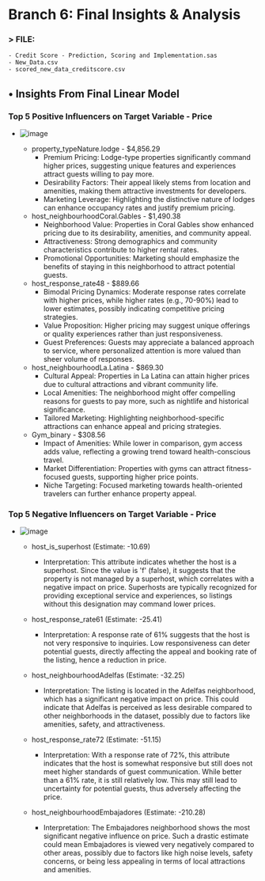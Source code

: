 # Branch 6: Final Insights & Analysis

### > FILE: 
    - Credit Score - Prediction, Scoring and Implementation.sas
    - New_Data.csv
    - scored_new_data_creditscore.csv

## •	Insights From Final Linear Model
### Top 5 Positive Influencers on Target Variable - Price
- ![image](https://github.com/user-attachments/assets/04ace788-73e5-47c0-8906-78d60d15c7fb)

    - property_typeNature.lodge - $4,856.29
         - Premium Pricing: Lodge-type properties significantly command higher prices, suggesting unique features and experiences attract guests willing to pay more.
         - Desirability Factors: Their appeal likely stems from location and amenities, making them attractive investments for developers.
         - Marketing Leverage: Highlighting the distinctive nature of lodges can enhance occupancy rates and justify premium pricing.
    - host_neighbourhoodCoral.Gables - $1,490.38
         - Neighborhood Value: Properties in Coral Gables show enhanced pricing due to its desirability, amenities, and community appeal.
         - Attractiveness: Strong demographics and community characteristics contribute to higher rental rates.
         - Promotional Opportunities: Marketing should emphasize the benefits of staying in this neighborhood to attract potential guests.
    - host_response_rate48 - $889.66
         - Bimodal Pricing Dynamics: Moderate response rates correlate with higher prices, while higher rates (e.g., 70-90%) lead to lower estimates, possibly indicating competitive pricing strategies.
         - Value Proposition: Higher pricing may suggest unique offerings or quality experiences rather than just responsiveness.
         - Guest Preferences: Guests may appreciate a balanced approach to service, where personalized attention is more valued than sheer volume of responses.
    - host_neighbourhoodLa.Latina - $869.30
         - Cultural Appeal: Properties in La Latina can attain higher prices due to cultural attractions and vibrant community life.
         - Local Amenities: The neighborhood might offer compelling reasons for guests to pay more, such as nightlife and historical significance.
         - Tailored Marketing: Highlighting neighborhood-specific attractions can enhance appeal and pricing strategies.
    - Gym_binary - $308.56
         - Impact of Amenities: While lower in comparison, gym access adds value, reflecting a growing trend toward health-conscious travel.
         - Market Differentiation: Properties with gyms can attract fitness-focused guests, supporting higher price points.
         - Niche Targeting: Focused marketing towards health-oriented travelers can further enhance property appeal.


### Top 5 Negative Influencers on Target Variable - Price
- ![image](https://github.com/user-attachments/assets/3cd8b8b2-b0c6-483c-ab8b-997125513a75)

    - host_is_superhost (Estimate: -10.69)
      - Interpretation: This attribute indicates whether the host is a superhost. Since the value is 'f' (false), it suggests that the property is not managed by a superhost, which correlates with a negative impact on price. Superhosts are typically recognized for providing exceptional service and experiences, so listings without this designation may command lower prices.

    - host_response_rate61 (Estimate: -25.41)
      - Interpretation: A response rate of 61% suggests that the host is not very responsive to inquiries. Low responsiveness can deter potential guests, directly affecting the appeal and booking rate of the listing, hence a reduction in price.

    - host_neighbourhoodAdelfas (Estimate: -32.25)
      - Interpretation: The listing is located in the Adelfas neighborhood, which has a significant negative impact on price. This could indicate that Adelfas is perceived as less desirable compared to other neighborhoods in the dataset, possibly due to factors like amenities, safety, and attractiveness.

    - host_response_rate72 (Estimate: -51.15)
      - Interpretation: With a response rate of 72%, this attribute indicates that the host is somewhat responsive but still does not meet higher standards of guest communication. While better than a 61% rate, it is still relatively low. This may still lead to uncertainty for potential guests, thus adversely affecting the price.

    - host_neighbourhoodEmbajadores (Estimate: -210.28)
      - Interpretation: The Embajadores neighborhood shows the most significant negative influence on price. Such a drastic estimate could mean Embajadores is viewed very negatively compared to other areas, possibly due to factors like high noise levels, safety concerns, or being less appealing in terms of local attractions and amenities.
